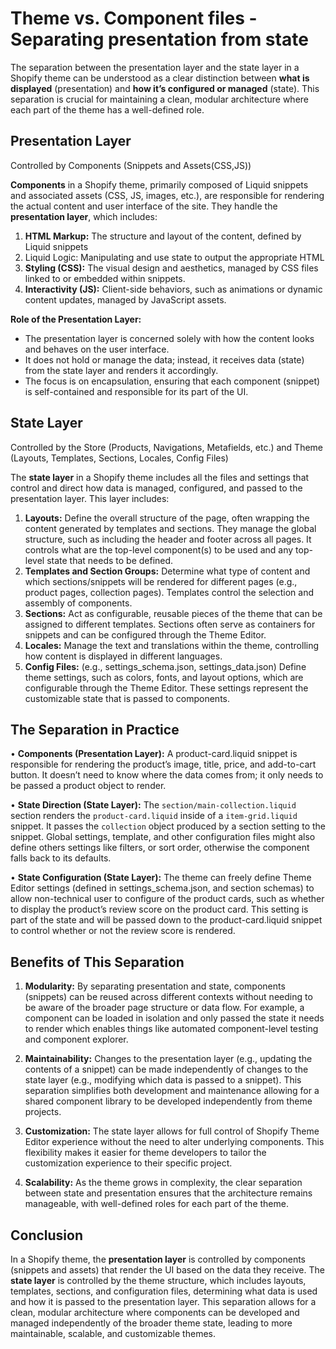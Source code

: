 # Theme vs. Component files - Separating presentation from state

The separation between the presentation layer and the state layer in a Shopify theme can be understood as a clear distinction between **what is displayed** (presentation) and **how it’s configured or managed** (state). This separation is crucial for maintaining a clean, modular architecture where each part of the theme has a well-defined role.

## Presentation Layer

Controlled by Components (Snippets and Assets(CSS,JS))

**Components** in a Shopify theme, primarily composed of Liquid snippets and associated assets (CSS, JS, images, etc.), are responsible for rendering the actual content and user interface of the site. They handle the **presentation layer**, which includes:
1. **HTML Markup:** The structure and layout of the content, defined by Liquid snippets
2. Liquid Logic: Manipulating and use state to output the appropriate HTML
3. **Styling (CSS):** The visual design and aesthetics, managed by CSS files linked to or embedded within snippets.
4. **Interactivity (JS):** Client-side behaviors, such as animations or dynamic content updates, managed by JavaScript assets.

**Role of the Presentation Layer:**
- The presentation layer is concerned solely with how the content looks and behaves on the user interface.
- It does not hold or manage the data; instead, it receives data (state) from the state layer and renders it accordingly.
- The focus is on encapsulation, ensuring that each component (snippet) is self-contained and responsible for its part of the UI.

## State Layer 

Controlled by the Store (Products, Navigations, Metafields, etc.) and Theme (Layouts, Templates, Sections, Locales, Config Files)

The **state layer** in a Shopify theme includes all the files and settings that control and direct how data is managed, configured, and passed to the presentation layer. This layer includes:
1. **Layouts:** Define the overall structure of the page, often wrapping the content generated by templates and sections. They manage the global structure, such as including the header and footer across all pages. It controls what are the top-level component(s) to be used and any top-level state that needs to be defined.
2. **Templates and Section Groups:** Determine what type of content and which sections/snippets will be rendered for different pages (e.g., product pages, collection pages). Templates control the selection and assembly of components.
3. **Sections:** Act as configurable, reusable pieces of the theme that can be assigned to different templates. Sections often serve as containers for snippets and can be configured through the Theme Editor.
4. **Locales:** Manage the text and translations within the theme, controlling how content is displayed in different languages.
5. **Config Files:** (e.g., settings_schema.json, settings_data.json) Define theme settings, such as colors, fonts, and layout options, which are configurable through the Theme Editor. These settings represent the customizable state that is passed to components.

## The Separation in Practice

• **Components (Presentation Layer):** A product-card.liquid snippet is responsible for rendering the product’s image, title, price, and add-to-cart button. It doesn’t need to know where the data comes from; it only needs to be passed a product object to render.

• **State Direction (State Layer):** The `section/main-collection.liquid` section renders the `product-card.liquid` inside of a `item-grid.liquid` snippet. It passes the `collection` object produced by a section setting to the snippet. Global settings, template, and other configuration files might also define others settings like filters, or sort order, otherwise the component falls back to its defaults.

• **State Configuration (State Layer):** The theme can freely define Theme Editor settings (defined in settings_schema.json, and section schemas) to allow non-technical user to configure  of the product cards, such as whether to display the product’s review score on the product card. This setting is part of the state and will be passed down to the product-card.liquid snippet to control whether or not the review score is rendered.


## Benefits of This Separation

1. **Modularity:** By separating presentation and state, components (snippets) can be reused across different contexts without needing to be aware of the broader page structure or data flow. For example, a component can be loaded in isolation and only passed the state it needs to render which enables things like automated component-level testing and component explorer.

2. **Maintainability:** Changes to the presentation layer (e.g., updating the contents of a snippet) can be made independently of changes to the state layer (e.g., modifying which data is passed to a snippet). This separation simplifies both development and maintenance allowing for a shared component library to be developed independently from theme projects.

3. **Customization:** The state layer allows for full control of Shopify Theme Editor experience without the need to alter underlying components. This flexibility makes it easier for theme developers to tailor the customization experience to their specific project.

4. **Scalability:** As the theme grows in complexity, the clear separation between state and presentation ensures that the architecture remains manageable, with well-defined roles for each part of the theme.

## Conclusion

In a Shopify theme, the **presentation layer** is controlled by components (snippets and assets) that render the UI based on the data they receive. The **state layer** is controlled by the theme structure, which includes layouts, templates, sections, and configuration files, determining what data is used and how it is passed to the presentation layer. This separation allows for a clean, modular architecture where components can be developed and managed independently of the broader theme state, leading to more maintainable, scalable, and customizable themes.
